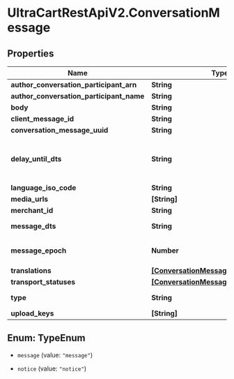 # UltraCartRestApiV2.ConversationMessage

## Properties

Name | Type | Description | Notes
------------ | ------------- | ------------- | -------------
**author_conversation_participant_arn** | **String** |  | [optional] 
**author_conversation_participant_name** | **String** |  | [optional] 
**body** | **String** |  | [optional] 
**client_message_id** | **String** |  | [optional] 
**conversation_message_uuid** | **String** |  | [optional] 
**delay_until_dts** | **String** | Delay message transmission until date/time | [optional] 
**language_iso_code** | **String** |  | [optional] 
**media_urls** | **[String]** |  | [optional] 
**merchant_id** | **String** |  | [optional] 
**message_dts** | **String** | Message date/time | [optional] 
**message_epoch** | **Number** | Message epoch milliseconds | [optional] 
**translations** | [**[ConversationMessageTranslation]**](ConversationMessageTranslation.md) |  | [optional] 
**transport_statuses** | [**[ConversationMessageTransportStatus]**](ConversationMessageTransportStatus.md) |  | [optional] 
**type** | **String** | Message type | [optional] 
**upload_keys** | **[String]** |  | [optional] 



## Enum: TypeEnum


* `message` (value: `"message"`)

* `notice` (value: `"notice"`)




